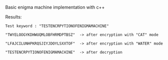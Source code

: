 Basic enigma machine implementation with c++

Results:
        
	Test keyword : "TESTENCRPYTIONOFENIGMAMACHINE"
	
	"TWYELOOGYKDHWUQMLOBFHRMDPTBSZ"  -> after encryption with "CAT" mode
	
	"LFAJCILUNHPKRQSJIYJDOYLSXXTOF"  -> after encryption with "WATER" mode
	
	"TESTENCRPYTIONOFENIGMAMACHINE"  -> after decryption 
	
